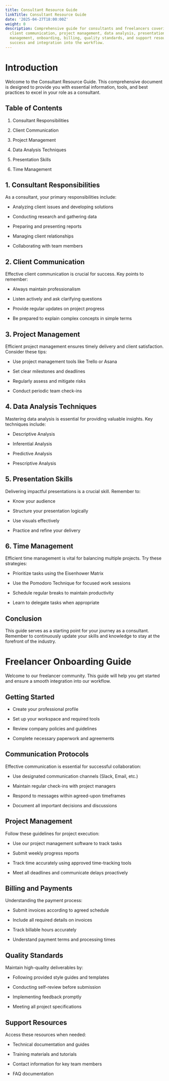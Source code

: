 ```yaml
---
title: Consultant Resource Guide
linkTitle: Consultant Resource Guide
date: '2025-04-27T18:00:00Z'
weight: 0
description: Comprehensive guide for consultants and freelancers covering responsibilities,
  client communication, project management, data analysis, presentation skills, time
  management, onboarding, billing, quality standards, and support resources to ensure
  success and integration into the workflow.
---
```



# Introduction

Welcome to the Consultant Resource Guide. This comprehensive document is designed to provide you with essential information, tools, and best practices to excel in your role as a consultant.

## Table of Contents

1. Consultant Responsibilities

1. Client Communication

1. Project Management

1. Data Analysis Techniques

1. Presentation Skills

1. Time Management

## 1. Consultant Responsibilities

As a consultant, your primary responsibilities include:

- Analyzing client issues and developing solutions

- Conducting research and gathering data

- Preparing and presenting reports

- Managing client relationships

- Collaborating with team members

## 2. Client Communication

Effective client communication is crucial for success. Key points to remember:

- Always maintain professionalism

- Listen actively and ask clarifying questions

- Provide regular updates on project progress

- Be prepared to explain complex concepts in simple terms

## 3. Project Management

Efficient project management ensures timely delivery and client satisfaction. Consider these tips:

- Use project management tools like Trello or Asana

- Set clear milestones and deadlines

- Regularly assess and mitigate risks

- Conduct periodic team check-ins

## 4. Data Analysis Techniques

Mastering data analysis is essential for providing valuable insights. Key techniques include:

- Descriptive Analysis

- Inferential Analysis

- Predictive Analysis

- Prescriptive Analysis

## 5. Presentation Skills

Delivering impactful presentations is a crucial skill. Remember to:

- Know your audience

- Structure your presentation logically

- Use visuals effectively

- Practice and refine your delivery

## 6. Time Management

Efficient time management is vital for balancing multiple projects. Try these strategies:

- Prioritize tasks using the Eisenhower Matrix

- Use the Pomodoro Technique for focused work sessions

- Schedule regular breaks to maintain productivity

- Learn to delegate tasks when appropriate

## Conclusion

This guide serves as a starting point for your journey as a consultant. Remember to continuously update your skills and knowledge to stay at the forefront of the industry.

<!-- Unsupported block type: callout -->



# Freelancer Onboarding Guide

Welcome to our freelancer community. This guide will help you get started and ensure a smooth integration into our workflow.

## Getting Started

- Create your professional profile

- Set up your workspace and required tools

- Review company policies and guidelines

- Complete necessary paperwork and agreements

## Communication Protocols

Effective communication is essential for successful collaboration:

- Use designated communication channels (Slack, Email, etc.)

- Maintain regular check-ins with project managers

- Respond to messages within agreed-upon timeframes

- Document all important decisions and discussions

## Project Management

Follow these guidelines for project execution:

- Use our project management software to track tasks

- Submit weekly progress reports

- Track time accurately using approved time-tracking tools

- Meet all deadlines and communicate delays proactively

## Billing and Payments

Understanding the payment process:

- Submit invoices according to agreed schedule

- Include all required details on invoices

- Track billable hours accurately

- Understand payment terms and processing times

## Quality Standards

Maintain high-quality deliverables by:

- Following provided style guides and templates

- Conducting self-review before submission

- Implementing feedback promptly

- Meeting all project specifications

## Support Resources

Access these resources when needed:

- Technical documentation and guides

- Training materials and tutorials

- Contact information for key team members

- FAQ documentation

<!-- Unsupported block type: callout -->

<!-- Unsupported block type: toggle -->